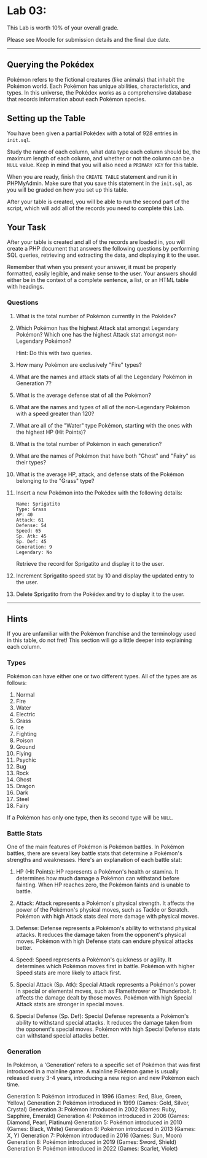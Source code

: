 # Lab 03: 

This Lab is worth 10% of your overall grade.

Please see Moodle for submission details and the final due date.

---

## Querying the Pokédex

Pokémon refers to the fictional creatures (like animals) that inhabit the Pokémon world. Each Pokémon has unique abilities, characteristics, and types. In this universe, the Pokédex works as a comprehensive database that records information about each Pokémon species.


## Setting up the Table

You have been given a partial Pokédex with a total of 928 entries in `init.sql`. 

Study the name of each column, what data type each column should be, the maximum length of each column, and whether or not the column can be a `NULL` value. Keep in mind that you will also need a `PRIMARY KEY` for this table.

When you are ready, finish the `CREATE TABLE` statement and run it in PHPMyAdmin. Make sure that you save this statement in the `init.sql`, as you will be graded on how you set up this table.

After your table is created, you will be able to run the second part of the script, which will add all of the records you need to complete this Lab.


## Your Task

After your table is created and all of the records are loaded in, you will create a PHP document that answers the following questions by performing SQL queries, retrieving and extracting the data, and displaying it to the user. 

Remember that when you present your answer, it must be properly formatted, easily legible, and make sense to the user. Your answers should either be in the context of a complete sentence, a list, or an HTML table with headings. 


### Questions

1. What is the total number of Pokémon currently in the Pokédex?

2. Which Pokémon has the highest Attack stat amongst Legendary Pokémon? Which one has the highest Attack stat amongst non-Legendary Pokémon?

    Hint: Do this with two queries.

3. How many Pokémon are exclusively "Fire" types?
    
4. What are the names and attack stats of all the Legendary Pokémon in Generation 7?
    
5. What is the average defense stat of all the Pokémon?

6. What are the names and types of all of the non-Legendary Pokémon with a speed greater than 120?
    
7. What are all of the "Water" type Pokémon, starting with the ones with the highest HP (Hit Points)?
    
8. What is the total number of Pokémon in each generation?

9. What are the names of Pokémon that have both "Ghost" and "Fairy" as their types?

10. What is the average HP, attack, and defense stats of the Pokémon belonging to the "Grass" type?

11. Insert a new Pokémon into the Pokédex with the following details: 
        
        Name: Sprigatito
        Type: Grass
        HP: 40
        Attack: 61
        Defense: 54
        Speed: 65
        Sp. Atk: 45
        Sp. Def: 45
        Generation: 9
        Legendary: No

    Retrieve the record for Sprigatito and display it to the user.

12. Increment Sprigatito speed stat by 10 and display the updated entry to the user.

13. Delete Sprigatito from the Pokédex and try to display it to the user.

---

## Hints

If you are unfamiliar with the Pokémon franchise and the terminology used in this table, do not fret! This section will go a little deeper into explaining each column.


### Types

Pokémon can have either one or two different types. All of the types are as follows:

1. Normal
2. Fire
3. Water
4. Electric
5. Grass
6. Ice
7. Fighting
8. Poison
9. Ground
10. Flying
11. Psychic
12. Bug
13. Rock
14. Ghost
15. Dragon
16. Dark
17. Steel
18. Fairy

If a Pokémon has only one type, then its second type will be `NULL`.


### Battle Stats

One of the main features of Pokémon is Pokémon battles. In Pokémon battles, there are several key battle stats that determine a Pokémon's strengths and weaknesses. Here's an explanation of each battle stat:

1. HP (Hit Points): HP represents a Pokémon's health or stamina. It determines how much damage a Pokémon can withstand before fainting. When HP reaches zero, the Pokémon faints and is unable to battle.

2. Attack: Attack represents a Pokémon's physical strength. It affects the power of the Pokémon's physical moves, such as Tackle or Scratch. Pokémon with high Attack stats deal more damage with physical moves.

3. Defense: Defense represents a Pokémon's ability to withstand physical attacks. It reduces the damage taken from the opponent's physical moves. Pokémon with high Defense stats can endure physical attacks better.

4. Speed: Speed represents a Pokémon's quickness or agility. It determines which Pokémon moves first in battle. Pokémon with higher Speed stats are more likely to attack first.

5. Special Attack (Sp. Atk): Special Attack represents a Pokémon's power in special or elemental moves, such as Flamethrower or Thunderbolt. It affects the damage dealt by those moves. Pokémon with high Special Attack stats are stronger in special moves.

6. Special Defense (Sp. Def): Special Defense represents a Pokémon's ability to withstand special attacks. It reduces the damage taken from the opponent's special moves. Pokémon with high Special Defense stats can withstand special attacks better. 


### Generation

In Pokémon, a 'Generation' refers to a specific set of Pokémon that was first introduced in a mainline game. A mainline Pokémon game is usually released every 3-4 years, introducing a new region and new Pokémon each time.

Generation 1: Pokémon introduced in 1996 (Games: Red, Blue, Green, Yellow)
Generation 2: Pokémon introduced in 1999 (Games: Gold, Silver, Crystal)
Generation 3: Pokémon introduced in 2002 (Games: Ruby, Sapphire, Emerald)
Generation 4: Pokémon introduced in 2006 (Games: Diamond, Pearl, Platinum)
Generation 5: Pokémon introduced in 2010 (Games: Black, White)
Generation 6: Pokémon introduced in 2013 (Games: X, Y)
Generation 7: Pokémon introduced in 2016 (Games: Sun, Moon)
Generation 8: Pokémon introduced in 2019 (Games: Sword, Shield)
Generation 9: Pokémon introduced in 2022 (Games: Scarlet, Violet)